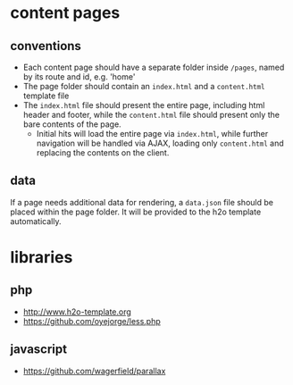 # content pages

## conventions

- Each content page should have a separate folder inside `/pages`, named by its route and id, e.g. 'home'
- The page folder should contain an `index.html` and a `content.html` template file
- The `index.html` file should present the entire page, including html header and footer, while the `content.html` file should present only the bare contents of the page.
	- Initial hits will load the entire page via `index.html`, while further navigation will be handled via AJAX, loading only `content.html` and replacing the contents on the client.

## data

If a page needs additional data for rendering, a `data.json` file should be placed within the page folder. It will be provided to the h2o template automatically.

# libraries

## php

- http://www.h2o-template.org
- https://github.com/oyejorge/less.php

## javascript

- https://github.com/wagerfield/parallax
